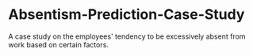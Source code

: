 # Absentism-Prediction-Case-Study
A case study on the employees' tendency to be excessively absent from work based on certain factors.

